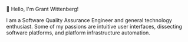 👋 Hello, I'm Grant Wittenberg!

I am a Software Quality Assurance Engineer and general technology enthusiast. Some of my passions are intuitive user interfaces, dissecting software platforms, and platform infrastructure automation.  

<!---
Chipply/Chipply is a ✨ special ✨ repository because its `README.md` (this file) appears on your GitHub profile.
You can click the Preview link to take a look at your changes.
--->
